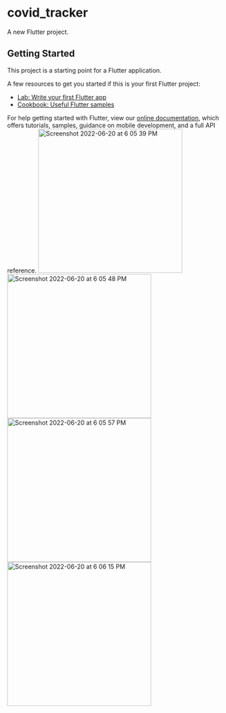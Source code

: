 # covid_tracker

A new Flutter project.

## Getting Started

This project is a starting point for a Flutter application.

A few resources to get you started if this is your first Flutter project:

- [Lab: Write your first Flutter app](https://flutter.dev/docs/get-started/codelab)
- [Cookbook: Useful Flutter samples](https://flutter.dev/docs/cookbook)

For help getting started with Flutter, view our
[online documentation](https://flutter.dev/docs), which offers tutorials,
samples, guidance on mobile development, and a full API reference.
<img width="333" alt="Screenshot 2022-06-20 at 6 05 39 PM" src="https://user-images.githubusercontent.com/90485362/174608459-d6783f17-ba90-4bfa-a560-521930be34a7.png">
<img width="333" alt="Screenshot 2022-06-20 at 6 05 48 PM" src="https://user-images.githubusercontent.com/90485362/174609256-36d61dbf-afd7-4d52-b1c8-9555655bd854.png">
<img width="333" alt="Screenshot 2022-06-20 at 6 05 57 PM" src="https://user-images.githubusercontent.com/90485362/174609558-acdc7481-1249-4511-a66d-b3f7accb9f18.png">
<img width="333" alt="Screenshot 2022-06-20 at 6 06 15 PM" src="https://user-images.githubusercontent.com/90485362/174609588-b775c3d8-1304-4ce4-835f-05241b750e74.png">


